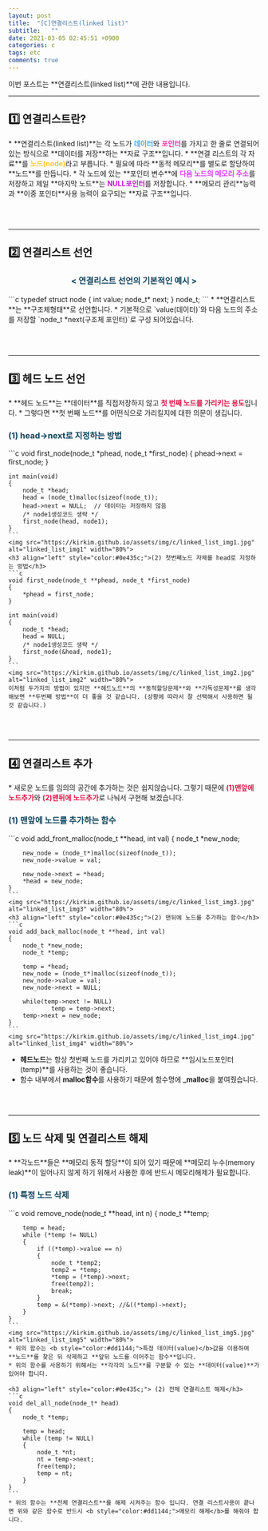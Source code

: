 ```yaml
---
layout: post
title:  "[C]연결리스트(linked list)"
subtitle:   ""
date: 2021-03-05 02:45:51 +0900
categories: c
tags: etc
comments: true 
---
```


이번 포스트는 **연결리스트(linked list)**에 관한 내용입니다.

* * *
<h2>1️⃣ 연결리스트란?</h2>
* **연결리스트(linked list)**는 각 노드가 <b style="color:#2facff;">데이터</b>와 <b style="color:#ff2fa9;">포인터</b>를 가지고 한 줄로 연결되어 있는 방식으로 **데이터를 저장**하는 **자료 구조**입니다.
* **연결 리스트의 각 자료**를 <b style="color:#ffc82f;">노드(node)</b>라고 부릅니다.
* 필요에 따라 **동적 메모리**를 별도로 할당하여 **노드**를 만듭니다.
* 각 노드에 있는 **포인터 변수**에 <b style="color:#d83bff;">다음 노드의 메모리 주소</b>를 저장하고 제일 **마지막 노드**는 <b style="color:#bc1dca;">NULL포인터</b>를 저장합니다.
* **메모리 관리**능력과 **이중 포인터**사용 능력이 요구되는 **자료 구조**입니다.
<!--이미지-->

<br /><br />

* * *
<h2>2️⃣ 연결리스트 선언</h2>
<h3 align="middle" style="color:#0e435c;"> &lt; 연결리스트 선언의 기본적인 예시 &gt;</h3>
```c
typedef struct node 
{
    int value;
    node_t* next;
} node_t;
```
* **연결리스트**는 **구조체형태**로 선언합니다.
* 기본적으로 `value(데이터)`와 다음 노드의 주소를 저장할 `node_t *next(구조체 포인터)`로 구성 되어있습니다.

<br /><br />

* * *
<h2>3️⃣ 헤드 노드 선언</h2>
* **헤드 노드**는 **데이터**를 직접저장하지 않고 <b style="color:#dd1144;">첫 번째 노드를 가리키는 용도</b>입니다.
* 그렇다면 **첫 번째 노드**를 어떤식으로 가리킬지에 대한 의문이 생깁니다.
    <h3 align="left" style="color:#0e435c;">(1) head->next로 지정하는 방법</h3>
    ```c
    void first_node(node_t *phead, node_t *first_node)
    {
        phead->next = first_node;
    }

    int main(void)
    {
        node_t *head;
        head = (node_t)malloc(sizeof(node_t));
        head->next = NULL;  // 데이터는 저장하지 않음
        /* node1생성코드 생략 */
        first_node(head, node1);
    }
    ```
    <img src="https://kirkim.github.io/assets/img/c/linked_list_img1.jpg" alt="linked_list_img1" width="80%">
    <h3 align="left" style="color:#0e435c;">(2) 첫번째노드 자체를 head로 지정하는 방법</h3>
    ```c
    void first_node(node_t **phead, node_t *first_node)
    {
        *phead = first_node;
    }

    int main(void)
    {
        node_t *head;
        head = NULL;
        /* node1생성코드 생략 */
        first_node(&head, node1);
    }
    ```
    <img src="https://kirkim.github.io/assets/img/c/linked_list_img2.jpg" alt="linked_list_img2" width="80%">
    이처럼 두가지의 방법이 있지만 **헤드노드**의 **동적할당문제**와 **가독성문제**를 생각해보면 **두번째 방법**이 더 좋을 것 같습니다. (상황에 따라서 잘 선택해서 사용하면 될 것 같습니다.)

<br /><br />

* * *
<h2>4️⃣ 연결리스트 추가</h2>
* 새로운 노드를 임의의 공간에 추가하는 것은 쉽지않습니다. 그렇기 때문에 <b style="color:#dd1144;">(1)맨앞에 노드추가</b>와 <b style="color:#dd1144;">(2)맨뒤에 노드추가</b>로 나눠서 구현해 보겠습니다.
    <h3 align="left" style="color:#0e435c;">(1) 맨앞에 노드를 추가하는 함수</h3>
    ```c
    void add_front_malloc(node_t **head, int val)
    {
        node_t *new_node;

        new_node = (node_t*)malloc(sizeof(node_t));
        new_node->value = val;

        new_node->next = *head;
        *head = new_node;
    }
    ```
    <img src="https://kirkim.github.io/assets/img/c/linked_list_img3.jpg" alt="linked_list_img3" width="80%">
    <h3 align="left" style="color:#0e435c;">(2) 맨뒤에 노드를 추가하는 함수</h3>
    ```c
    void add_back_malloc(node_t **head, int val)
    {
        node_t *new_node;
        node_t *temp;

        temp = *head;
        new_node = (node_t*)malloc(sizeof(node_t));
        new_node->value = val;
        new_node->next = NULL;

        while(temp->next != NULL)
                temp = temp->next;
        temp->next = new_node;
    }
    ```
    <img src="https://kirkim.github.io/assets/img/c/linked_list_img4.jpg" alt="linked_list_img4" width="80%">
* **헤드노드**는 항상 첫번째 노드를 가리키고 있어야 하므로 **임시노드포인터(temp)**를 사용하는 것이 좋습니다.
* 함수 내부에서 **malloc함수**를 사용하기 때문에 함수명에 **_malloc**을 붙여줬습니다.

<br /><br />

* * *
<h2>5️⃣ 노드 삭제 및 연결리스트 해제</h2>
* **각노드**들은 **메모리 동적 할당**이 되어 있기 때문에 **메모리 누수(memory leak)**이 일어나지 않게 하기 위해서 사용한 후에 반드시 메모리해제가 필요합니다.
    <h3 align="left" style="color:#0e435c;"> (1) 특정 노드 삭제</h3>
    ```c
    void remove_node(node_t **head, int n)
    {
        node_t **temp;

        temp = head;
        while (*temp != NULL)
        {
            if ((*temp)->value == n)
            {
                node_t *temp2;
                temp2 = *temp;
                *temp = (*temp)->next;
                free(temp2);
                break;
            }
            temp = &(*temp)->next; //&((*temp)->next);
        }
    }
    ```
    <img src="https://kirkim.github.io/assets/img/c/linked_list_img5.jpg" alt="linked_list_img5" width="80%">
    * 위의 함수는 <b style="color:#dd1144;">특정 데이터(value)</b>값을 이용하여 **노드**를 찾은 뒤 삭제하고 **앞뒤 노드를 이어주는 함수**입니다.
    * 위의 함수를 사용하기 위해서는 **각각의 노드**를 구분할 수 있는 **데이터(value)**가 있어야 합니다.

    <h3 align="left" style="color:#0e435c;"> (2) 전체 연결리스트 해제</h3>
    ```c
    void del_all_node(node_t* head)
    {
        node_t *temp;

        temp = head;
        while (temp != NULL)
        {
            node_t *nt;
            nt = temp->next;
            free(temp);
            temp = nt;
        }
    }
    ```
    * 위의 함수는 **전체 연결리스트**를 해제 시켜주는 함수 입니다. 연결 리스트사용이 끝나면 위와 같은 함수로 반드시 <b style="color:#dd1144;">메모리 해제</b>를 해줘야 합니다.